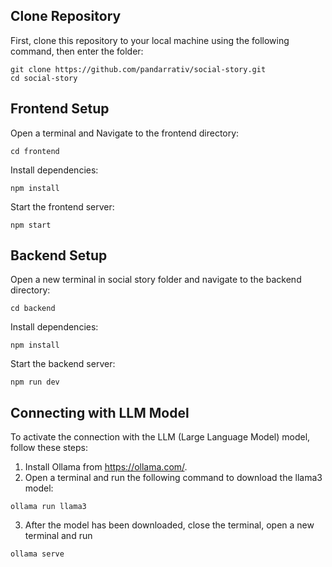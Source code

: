 ## Clone Repository

First, clone this repository to your local machine using the following command, then enter the folder:

```
git clone https://github.com/pandarrativ/social-story.git
cd social-story
```

## Frontend Setup

Open a terminal and Navigate to the frontend directory:

```
cd frontend
```

Install dependencies:

```
npm install
```

Start the frontend server:

```
npm start
```

## Backend Setup

Open a new terminal in social story folder and navigate to the backend directory:

```
cd backend
```

Install dependencies:

```
npm install
```

Start the backend server:

```
npm run dev
```

## Connecting with LLM Model

To activate the connection with the LLM (Large Language Model) model, follow these steps:

1. Install Ollama from https://ollama.com/.
2. Open a terminal and run the following command to download the llama3 model:
```
ollama run llama3
```
3. After the model has been downloaded, close the terminal, open a new terminal and run
 ```
ollama serve
```

